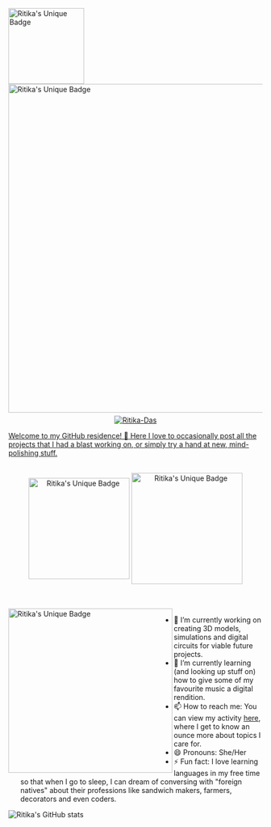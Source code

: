 <a href="https://github.com/Ritika-Das/"><img align="center" alt="Ritika's Unique Badge" width="150px" src="https://www.anglaisfacile.com/cgi2/myexam/images/14825.gif" />
<a href="https://github.com/Ritika-Das/"><img align="center" alt="Ritika's Unique Badge" width="650px" src="https://res.cloudinary.com/ritikadas/image/upload/v1595146432/My_Images/GitHub_Residency_jzqahp.gif" /><br><br>
<p align="center" style="margin-top: -25px;"> <img src="https://komarev.com/ghpvc/?username=Ritika-Das" alt="Ritika-Das" /> </p>
Welcome to my GitHub residence! 👋 Here I love to occasionally post all the projects that I had a blast working on, or simply try a hand at new, mind-polishing stuff.<br><br>

<p align="center"><a href="https://www.linkedin.com/in/ritika-das-ece/"><img align="center" alt="Ritika's Unique Badge" width="200px" src="https://img.shields.io/badge/LinkedIn-Ritika%20-blue.svg" /></a> <emsp> 
  <a href="https://www.hackerrank.com/ritz_kitty"><img align="center" alt="Ritika's Unique Badge" width="220px" src="https://img.shields.io/badge/Hackerrank-Ritika%20-green.svg" /></a></p><br><br>
<a href="https://media.giphy.com/media/xjIsb648nX0pw8kdBd/giphy.gif"><img align="left" alt="Ritika's Unique Badge" width="325px" src="https://media.giphy.com/media/xjIsb648nX0pw8kdBd/giphy.gif" /></a>
  
- 🔭 I’m currently working on creating 3D models, simulations and digital circuits for viable future projects.<nbsp>
- 🌱 I’m currently learning (and looking up stuff on) how to give some of my favourite music a digital rendition.<nbsp>
- 📫 How to reach me: You can view my activity [here](https://www.linkedin.com/in/ritika-das-ece/), where I get to know an ounce more about topics I care for.<nbsp>
- 😄 Pronouns: She/Her <nbsp>
- ⚡ Fun fact: I love learning languages in my free time so that when I go to sleep, I can dream of conversing with "foreign natives" about their professions like sandwich makers, farmers, decorators and even coders.<br>

![Ritika's GitHub stats](https://github-readme-stats.vercel.app/api?username=Ritika-Das&show_icons=true&title_color=FFFFFF&icon_color=A3FF00&text_color=FEF23C&bg_color=24055C)
<!--![ReadMe Card](https://github-readme-stats.vercel.app/api/pin/?username=Ritika-Das&repo=3D_Piezoelectric_Shoe&show_icons=true&title_color=FFFFFF&icon_color=FFFF00&text_color=FFFFF4&bg_color=043E32
**Ritika-Das/Ritika-Das** is a ✨ _special_ ✨ repository because its `README.md` (this file) appears on your GitHub profile. Here are some ideas to get you started:
- 👯 I’m looking to collaborate on similar topics.
- 🤔 I’m looking for help with new ideas related to my current repository stuff.
- 💬 Ask me about anything in my repositories.-->
